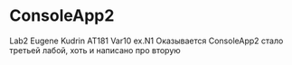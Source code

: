 # ConsoleApp2
Lab2 Eugene Kudrin AT181 Var10 
ex.N1
Оказывается ConsoleApp2 стало третьей лабой, хоть и написано про вторую
